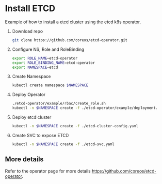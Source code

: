 # Install ETCD 

Example of how to install a etcd cluster using the etcd k8s operator. 

1. Download repo
    ```bash
    git clone https://github.com/coreos/etcd-operator.git
    ```
1. Configure NS, Role and RoleBinding
    ```bash
    export ROLE_NAME=etcd-operator
    export ROLE_BINDING_NAME=etcd-operator
    export NAMESPACE=etcd
    ```
1. Create Namespace
    ```bash
    kubectl create namespace $NAMESPACE
    ```
1. Deploy Operator
    ```bash
    ./etcd-operator/example/rbac/create_role.sh
    kubectl -n $NAMESPACE create -f ./etcd-operator/example/deployment.yaml
    ```
1. Deploy etcd cluster 
    ```bash
    kubectl -n $NAMESPACE create -f ./etcd-cluster-config.yaml
    ```
1. Create SVC to expose ETCD 
    ```bash
    kubectl -n $NAMESPACE create -f ./etcd-svc.yaml
    ```
## More details

Refer to the operator page for more details https://github.com/coreos/etcd-operator.
